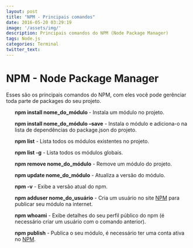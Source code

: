 ```yaml
---
layout: post
title: "NPM - Principais comandos"
date: 2016-05-20 03:29:19
image: '/assets/img/'
description: Principais comandos do NPM (Node Package Manager)
tags: Node.js
categories: Terminal
twitter_text:
---
```


<h1>NPM - Node Package Manager</h1>
<p>Esses são os principais comandos do NPM, com eles você pode gerênciar toda parte de packages do seu projeto.</p>
<ul>
	<p><strong>npm install nome_do_módulo </strong>- Instala um módulo no projeto.</p>
	<p><strong>npm install nome_do_módulo –save</strong> - Instala o módulo e adiciona-o na lista de dependências do package.json do projeto.</p>
	<p><strong>npm list</strong> - Lista todos os módulos existentes no projeto.</p>
	<p><strong>npm list -g</strong> - Lista todos os módulos globais.</p>
	<p><strong>npm remove nome_do_módulo</strong> - Remove um módulo do projeto.</p>
	<p><strong>npm update nome_do_módulo</strong> - Atualiza a versão do módulo.</p>
	<p><strong>npm -v</strong> - Exibe a versão atual do npm.</p>
	<p><strong>npm adduser nome_do_usuário</strong> - Cria um usuário no site <a href="https://<strong>npm.org">NPM</a> para publicar seu módulo na internet.</p>
	<p><strong>npm whoami</strong> - Exibe detalhes do seu perfil público do npm (é necessário criar um usuário com o comando anterior).</p>
	<p><strong>npm publish</strong> - Publica o seu módulo, é necessário ter uma conta ativa no <a href="https://npm.org">NPM</a>.</p>
</ul>